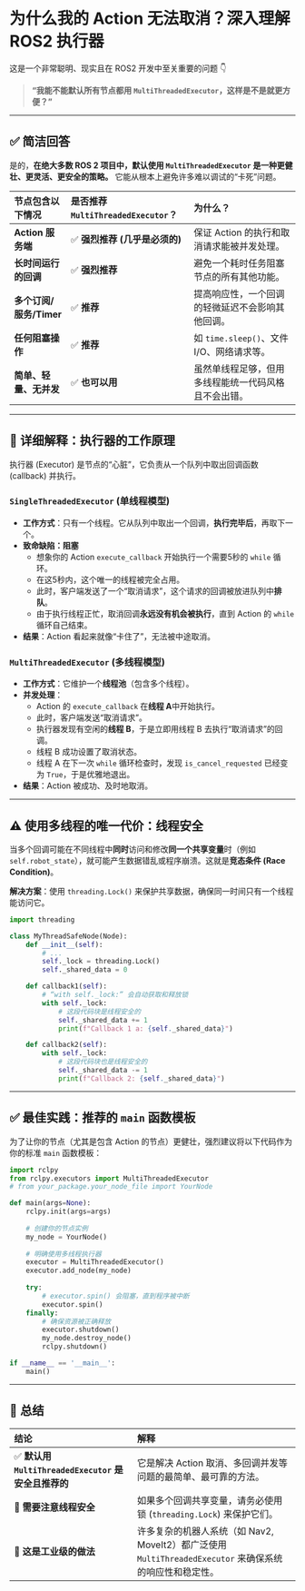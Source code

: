 # 为什么我的 Action 无法取消？深入理解 ROS2 执行器

这是一个非常聪明、现实且在 ROS2 开发中至关重要的问题 👇

> **“我能不能默认所有节点都用 `MultiThreadedExecutor`，这样是不是就更方便？”**

---

## ✅ 简洁回答

是的，**在绝大多数 ROS 2 项目中，默认使用 `MultiThreadedExecutor` 是一种更健壮、更灵活、更安全的策略。** 它能从根本上避免许多难以调试的“卡死”问题。

| 节点包含以下情况 | 是否推荐 `MultiThreadedExecutor`？ | 为什么？ |
| :--- | :--- | :--- |
| **Action 服务端** | ✅ **强烈推荐 (几乎是必须的)** | 保证 Action 的执行和取消请求能被并发处理。 |
| **长时间运行的回调** | ✅ **强烈推荐** | 避免一个耗时任务阻塞节点的所有其他功能。 |
| **多个订阅/服务/Timer** | ✅ **推荐** | 提高响应性，一个回调的轻微延迟不会影响其他回调。 |
| **任何阻塞操作** | ✅ **推荐** | 如 `time.sleep()`、文件 I/O、网络请求等。 |
| **简单、轻量、无并发** | ✅ **也可以用** | 虽然单线程足够，但用多线程能统一代码风格且不会出错。 |

---

## 🧠 详细解释：执行器的工作原理

执行器 (Executor) 是节点的“心脏”，它负责从一个队列中取出回调函数 (callback) 并执行。

### `SingleThreadedExecutor` (单线程模型)

- **工作方式**：只有一个线程。它从队列中取出一个回调，**执行完毕后**，再取下一个。
- **致命缺陷：阻塞**
  - 想象你的 Action `execute_callback` 开始执行一个需要5秒的 `while` 循环。
  - 在这5秒内，这个唯一的线程被完全占用。
  - 此时，客户端发送了一个“取消请求”，这个请求的回调被放进队列中**排队**。
  - 由于执行线程正忙，取消回调**永远没有机会被执行**，直到 Action 的 `while` 循环自己结束。
- **结果**：Action 看起来就像“卡住了”，无法被中途取消。

### `MultiThreadedExecutor` (多线程模型)

- **工作方式**：它维护一个**线程池**（包含多个线程）。
- **并发处理**：
  - Action 的 `execute_callback` 在**线程 A**中开始执行。
  - 此时，客户端发送“取消请求”。
  - 执行器发现有空闲的**线程 B**，于是立即用线程 B 去执行“取消请求”的回调。
  - 线程 B 成功设置了取消状态。
  - 线程 A 在下一次 `while` 循环检查时，发现 `is_cancel_requested` 已经变为 `True`，于是优雅地退出。
- **结果**：Action 被成功、及时地取消。

---

## ⚠️ 使用多线程的唯一代价：线程安全

当多个回调可能在不同线程中**同时**访问和修改**同一个共享变量**时（例如 `self.robot_state`），就可能产生数据错乱或程序崩溃。这就是**竞态条件 (Race Condition)**。

**解决方案**：使用 `threading.Lock()` 来保护共享数据，确保同一时间只有一个线程能访问它。

```python
import threading

class MyThreadSafeNode(Node):
    def __init__(self):
        # ...
        self._lock = threading.Lock()
        self._shared_data = 0

    def callback1(self):
        # “with self._lock:” 会自动获取和释放锁
        with self._lock:
            # 这段代码块是线程安全的
            self._shared_data += 1
            print(f"Callback 1 a: {self._shared_data}")

    def callback2(self):
        with self._lock:
            # 这段代码块也是线程安全的
            self._shared_data -= 1
            print(f"Callback 2: {self._shared_data}")
```

---

## ✅ 最佳实践：推荐的 `main` 函数模板

为了让你的节点（尤其是包含 Action 的节点）更健壮，强烈建议将以下代码作为你的标准 `main` 函数模板：

```python
import rclpy
from rclpy.executors import MultiThreadedExecutor
# from your_package.your_node_file import YourNode

def main(args=None):
    rclpy.init(args=args)
    
    # 创建你的节点实例
    my_node = YourNode()
    
    # 明确使用多线程执行器
    executor = MultiThreadedExecutor()
    executor.add_node(my_node)
    
    try:
        # executor.spin() 会阻塞，直到程序被中断
        executor.spin()
    finally:
        # 确保资源被正确释放
        executor.shutdown()
        my_node.destroy_node()
        rclpy.shutdown()

if __name__ == '__main__':
    main()
```

---

## 🚀 总结

| 结论 | 解释 |
| :--- | :--- |
| ✅ **默认用 `MultiThreadedExecutor` 是安全且推荐的** | 它是解决 Action 取消、多回调并发等问题的最简单、最可靠的方法。|
| 🧠 **需要注意线程安全** | 如果多个回调共享变量，请务必使用锁 (`threading.Lock`) 来保护它们。 |
| 🚀 **这是工业级的做法** | 许多复杂的机器人系统（如 Nav2, MoveIt2）都广泛使用 `MultiThreadedExecutor` 来确保系统的响应性和稳定性。 |
